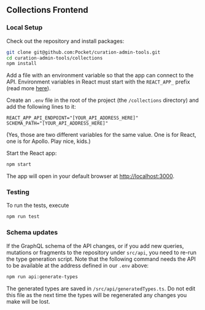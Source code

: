 ## Collections Frontend

### Local Setup

Check out the repository and install packages:

```bash
git clone git@github.com:Pocket/curation-admin-tools.git
cd curation-admin-tools/collections
npm install
```

Add a file with an environment variable so that the app can connect to the API. Environment variables in React must start with the `REACT_APP_` prefix (read more [here](https://create-react-app.dev/docs/adding-custom-environment-variables/)).

Create an `.env` file in the root of the project (the `/collections` directory) and add the following lines to it:

```dotenv
REACT_APP_API_ENDPOINT="[YOUR_API_ADDRESS_HERE]"
SCHEMA_PATH="[YOUR_API_ADDRESS_HERE]"
```

(Yes, those are two different variables for the same value. One is for React, one is for Apollo. Play nice, kids.)

Start the React app:

```bash
npm start
```

The app will open in your default browser at [http://localhost:3000](http://localhost:3000).

### Testing

To run the tests, execute

```bash
npm run test
```

### Schema updates

If the GraphQL schema of the API changes, or if you add new queries, mutations or fragments to the repository under `src/api`, you need to re-run the type generation script. Note that the following command needs the API to be available at the address defined in our `.env` above:

```bash
npm run api:generate-types
```

The generated types are saved in `/src/api/generatedTypes.ts`. Do not edit this file as the next time the types will be regenerated any changes you make will be lost.
